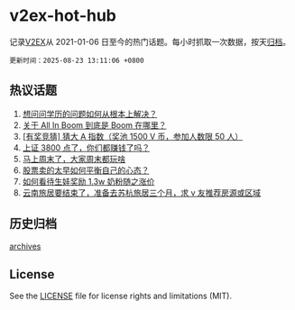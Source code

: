 # v2ex-hot-hub

 记录[V2EX](https://www.v2ex.com/)从 2021-01-06 日至今的热门话题。每小时抓取一次数据，按天[归档](archives)。

`更新时间：2025-08-23 13:11:06 +0800`

## 热议话题

1. [想问问学历的问题如何从根本上解决？](https://www.v2ex.com/t/1154218)
1. [关于 All In Boom 到底是 Boom 在哪里？](https://www.v2ex.com/t/1154262)
1. [[有奖竞猜] 猜大 A 指数（奖池 1500 V 币，参加人数限 50 人）](https://www.v2ex.com/t/1154385)
1. [上证 3800 点了，你们都赚钱了吗？](https://www.v2ex.com/t/1154212)
1. [马上周末了，大家周末都玩啥](https://www.v2ex.com/t/1154252)
1. [股票卖的太早如何平衡自己的心态？](https://www.v2ex.com/t/1154329)
1. [如何看待生娃奖励 1.3w 奶粉随之涨价](https://www.v2ex.com/t/1154278)
1. [云南旅居要结束了，准备去苏杭旅居三个月，求 v 友推荐房源或区域](https://www.v2ex.com/t/1154215)

## 历史归档

[archives](archives)

## License

See the [LICENSE](LICENSE) file for license rights and limitations (MIT).
